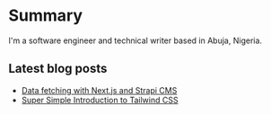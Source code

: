 # Summary
I'm a software engineer and technical writer based in Abuja, Nigeria.

## Latest blog posts
- [Data fetching with Next.js and Strapi CMS](https://blog.logrocket.com/introduction-to-data-fetching-with-next-js-and-strapi-cms/)
- [Super Simple Introduction to Tailwind CSS](https://francisudeji.com/blog/super-simple-introduction-to-tailwindcss)
